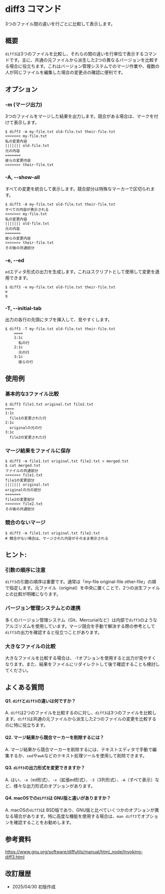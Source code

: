 # diff3 コマンド

3つのファイル間の違いを行ごとに比較して表示します。

## 概要

`diff3`は3つのファイルを比較し、それらの間の違いを行単位で表示するコマンドです。主に、共通の元ファイルから派生した2つの異なるバージョンを比較する場合に役立ちます。これはバージョン管理システムでのマージ作業や、複数の人が同じファイルを編集した場合の変更点の確認に便利です。

## オプション

### **-m (マージ出力)**

3つのファイルをマージした結果を出力します。競合がある場合は、マークを付けて表示します。

```console
$ diff3 -m my-file.txt old-file.txt their-file.txt
<<<<<<< my-file.txt
私の変更内容
||||||| old-file.txt
元の内容
=======
彼らの変更内容
>>>>>>> their-file.txt
```

### **-A, --show-all**

すべての変更を統合して表示します。競合部分は特殊なマーカーで区切られます。

```console
$ diff3 -A my-file.txt old-file.txt their-file.txt
すべての内容が表示される
<<<<<<< my-file.txt
私の変更内容
||||||| old-file.txt
元の内容
=======
彼らの変更内容
>>>>>>> their-file.txt
その後の共通部分
```

### **-e, --ed**

`ed`エディタ形式の出力を生成します。これはスクリプトとして使用して変更を適用できます。

```console
$ diff3 -e my-file.txt old-file.txt their-file.txt
w
q
```

### **-T, --initial-tab**

出力の各行の先頭にタブを挿入して、見やすくします。

```console
$ diff3 -T my-file.txt old-file.txt their-file.txt
	====
	1:1c
	  私の行
	2:1c
	  元の行
	3:1c
	  彼らの行
```

## 使用例

### 基本的な3ファイル比較

```console
$ diff3 file1.txt original.txt file2.txt
====
1:1c
  file1の変更された行
2:1c
  originalの元の行
3:1c
  file2の変更された行
```

### マージ結果をファイルに保存

```console
$ diff3 -m file1.txt original.txt file2.txt > merged.txt
$ cat merged.txt
ファイルの共通部分
<<<<<<< file1.txt
file1の変更部分
||||||| original.txt
originalの元の部分
=======
file2の変更部分
>>>>>>> file2.txt
その後の共通部分
```

### 競合のないマージ

```console
$ diff3 -m file1.txt original.txt file2.txt
# 競合がない場合は、マージされた内容がそのまま表示される
```

## ヒント:

### 引数の順序に注意

`diff3`の引数の順序は重要です。通常は「my-file original-file other-file」の順で指定します。元ファイル（original）を中央に置くことで、2つの派生ファイルとの比較が明確になります。

### バージョン管理システムとの連携

多くのバージョン管理システム（Git、Mercurialなど）は内部で`diff3`のようなアルゴリズムを使用しています。マージ競合を手動で解決する際の参考として`diff3`の出力を確認すると役立つことがあります。

### 大きなファイルの比較

大きなファイルを比較する場合は、`-T`オプションを使用すると出力が見やすくなります。また、結果をファイルにリダイレクトして後で確認することも検討してください。

## よくある質問

#### Q1. `diff`と`diff3`の違いは何ですか？
A. `diff`は2つのファイルを比較するのに対し、`diff3`は3つのファイルを比較します。`diff3`は共通の元ファイルから派生した2つのファイルの変更を比較するのに特に役立ちます。

#### Q2. マージ結果から競合マーカーを削除するには？
A. マージ結果から競合マーカーを削除するには、テキストエディタで手動で編集するか、`sed`や`awk`などのテキスト処理ツールを使用して削除できます。

#### Q3. `diff3`の出力形式を変更できますか？
A. はい、`-e`（ed形式）、`-x`（拡張ed形式）、`-3`（3列形式）、`-A`（すべて表示）など、様々な出力形式のオプションがあります。

#### Q4. macOSでの`diff3`は GNU版と違いがありますか？
A. macOSの`diff3`は BSD版であり、GNU版と比べていくつかのオプションが異なる場合があります。特に高度な機能を使用する場合は、`man diff3`でオプションを確認することをお勧めします。

## 参考資料

https://www.gnu.org/software/diffutils/manual/html_node/Invoking-diff3.html

## 改訂履歴

- 2025/04/30 初版作成